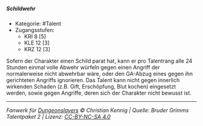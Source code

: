 <!---
Dies ist ein Fanwerk für DUNGEONSLAYERS © von Christian Kennig

Quellen:      [Bruder Grimms Talentpaket 2](https://www.f-space.de/ds4/downloads.html)
              [Talentbeschreibungen](https://www.f-space.de/ds4/tools-talentcards.html)
License:      [CC-BY-NC-SA 4.0](https://creativecommons.org/licenses/by-nc-sa/4.0/deed.de)
Richtlinien:  [Fanwerkrichtlinien](https://www.dungeonslayers.net/fanwerk-richtlinien/)
Autor:        Zauberlehrling
-->

##### Schildwehr

- Kategorie: #Talent
- Zugangsstufen:
  - KRI 8 [5]
  - KLE 12 [3]
  - KRZ 12 [3]

Sofern der Charakter einen Schild parat hat, kann er pro Talentrang alle 24 Stunden einmal volle Abwehr würfeln gegen einen Angriff der normalerweise nicht abwehrbar wäre, oder den GA-Abzug eines gegen ihn gerichteten Angriffs ignorieren. Das Talent kann nicht gegen innerlich wirkenden Schaden (z.B. Gift, Erschöpfung, Blut kochen) eingesetzt werden, sowie gegen Angriffe, deren sich der Charakter nicht bewusst ist.

---

_Fanwerk für [Dungeonslayers](https://www.dungeonslayers.net/) © Christian Kennig | Quelle: Bruder Grimms Talentpaket 2 | Lizenz: [CC-BY-NC-SA 4.0](https://creativecommons.org/licenses/by-nc-sa/4.0/deed.de)_
